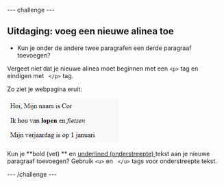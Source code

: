 \--- challenge \---

## Uitdaging: voeg een nieuwe alinea toe

- Kun je onder de andere twee paragrafen een derde paragraaf toevoegen?

Vergeet niet dat je nieuwe alinea moet beginnen met een `<p>` tag en eindigen met ` </p>` tag.

Zo ziet je webpagina eruit:

![screenshot](images/birthday-paragraph.png)

Kun je **bold (vet) ** en <u> underlined (onderstreepte) </u> tekst aan je nieuwe paragraaf toevoegen? Gebruik `<u>` en ` </u>` tags voor onderstreepte tekst.

\--- /challenge \---